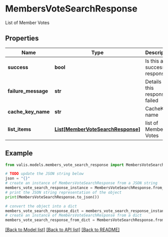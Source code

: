 # MembersVoteSearchResponse

List of Member Votes

## Properties

Name | Type | Description | Notes
------------ | ------------- | ------------- | -------------
**success** | **bool** | Is this a successful response? | [optional] 
**failure_message** | **str** | Details if this response failed | [optional] 
**cache_key_name** | **str** | CacheKey name | [optional] 
**list_items** | [**List[MemberVoteSearchResponse]**](MemberVoteSearchResponse.md) | list of Member Votes | [optional] 

## Example

```python
from valis.models.members_vote_search_response import MembersVoteSearchResponse

# TODO update the JSON string below
json = "{}"
# create an instance of MembersVoteSearchResponse from a JSON string
members_vote_search_response_instance = MembersVoteSearchResponse.from_json(json)
# print the JSON string representation of the object
print(MembersVoteSearchResponse.to_json())

# convert the object into a dict
members_vote_search_response_dict = members_vote_search_response_instance.to_dict()
# create an instance of MembersVoteSearchResponse from a dict
members_vote_search_response_from_dict = MembersVoteSearchResponse.from_dict(members_vote_search_response_dict)
```
[[Back to Model list]](../README.md#documentation-for-models) [[Back to API list]](../README.md#documentation-for-api-endpoints) [[Back to README]](../README.md)


